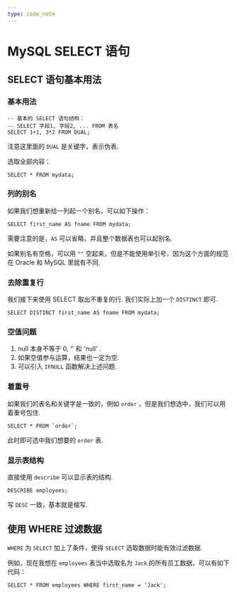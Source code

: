 ```yaml
---
type: code_note
---
```

# MySQL SELECT 语句

## SELECT 语句基本用法
### 基本用法
```mysql
-- 基本的 SELECT 语句结构：
-- SELECT 字段1, 字段2, ... FROM 表名
SELECT 1+1, 3*2 FROM DUAL;
```
注意这里面的 `DUAL` 是关键字，表示伪表.

选取全部内容：
```mysql
SELECT * FROM mydata;
```

### 列的别名
如果我们想重新给一列起一个别名，可以如下操作：
```mysql
SELECT first_name AS fname FROM mydata;
```
需要注意的是，`AS` 可以省略，并且整个数据表也可以起别名.

如果别名有空格，可以用 `""` 空起来，但是不能使用单引号，因为这个方面的规范在 Oracle 和 MySQL 里就有不同.

### 去除重复行
我们接下来使用 SELECT 取出不重复的行. 我们实际上加一个 `DISTINCT` 即可.

```mysql
SELECT DISTINCT first_name AS fname FROM mydata;
```


### 空值问题
1. null 本身不等于 0, '' 和 'null' .
2. 如果空值参与运算，结果也一定为空.
3. 可以引入 `IFNULL` 函数解决上述问题.

### 着重号
如果我们的表名和关键字是一致的，例如 `order` ，但是我们想选中，我们可以用着重号包住.

```mysql
SELECT * FROM `order`;
```

此时即可选中我们想要的 `order` 表.

### 显示表结构
直接使用 `describe` 可以显示表的结构.

```mysql
DESCRIBE employees;
```

写 `DESC` 一致，基本就是缩写.

## 使用 WHERE 过滤数据
`WHERE` 为 `SELECT` 加上了条件，使得 `SELECT` 选取数据时能有效过滤数据.

例如，现在我想在 `employees` 表当中选取名为 `Jack` 的所有员工数据，可以有如下代码：
```mysql
SELECT * FROM employees WHERE first_name = 'Jack';
```

